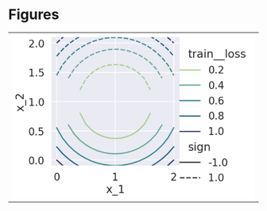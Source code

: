 
# Figures

|                                  |
|:---------------------------------|
| ![](./plot-levelmap-output-.png) |

